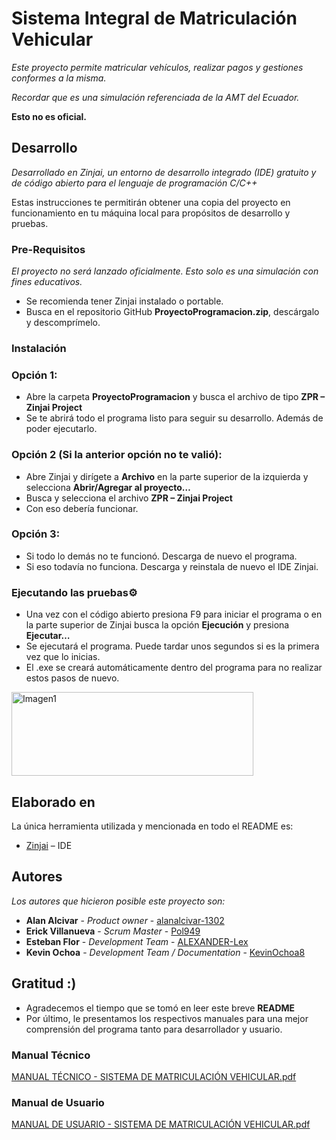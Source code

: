 # Sistema Integral de Matriculación Vehicular
_Este proyecto permite matricular vehículos, realizar pagos y gestiones conformes a la misma._ 

_Recordar que es una simulación referenciada de la AMT del Ecuador._

**Esto no es oficial.**
## Desarrollo
_Desarrollado en Zinjai, un entorno de desarrollo integrado (IDE) gratuito y de código abierto para el lenguaje de programación C/C++_

Estas instrucciones te permitirán obtener una copia del proyecto en funcionamiento en tu máquina local para propósitos de desarrollo y pruebas.
### Pre-Requisitos
_El proyecto no será lanzado oficialmente. Esto solo es una simulación con fines educativos._

*	Se recomienda tener Zinjai instalado o portable.
*	Busca en el repositorio GitHub **ProyectoProgramacion.zip**, descárgalo y descomprímelo.
### Instalación
### Opción 1: 
*	Abre la carpeta **ProyectoProgramacion** y busca el archivo de tipo **ZPR – Zinjai Project** 
*	Se te abrirá todo el programa listo para seguir su desarrollo. Además de poder ejecutarlo. 
### Opción 2 (Si la anterior opción no te valió):
*	Abre Zinjai y dirígete a **Archivo** en la parte superior de la izquierda y selecciona **Abrir/Agregar al proyecto…**
*	 Busca y selecciona el archivo **ZPR – Zinjai Project**
*	Con eso debería funcionar.
### Opción 3:
*	Si todo lo demás no te funcionó. Descarga de nuevo el programa.
*	Si eso todavía no funciona. Descarga y reinstala de nuevo el IDE Zinjai.
### Ejecutando las pruebas⚙️
*	Una vez con el código abierto presiona F9 para iniciar el programa o en la parte superior de Zinjai busca la opción **Ejecución** y presiona **Ejecutar…**
*	Se ejecutará el programa. Puede tardar unos segundos si es la primera vez que lo inicias.
*	El .exe se creará automáticamente dentro del programa para no realizar estos pasos de nuevo.

<img width="387" height="134" alt="Imagen1" src="https://github.com/user-attachments/assets/11bf4b30-e6b9-4637-88c5-189b0d1ce9b0" />

## Elaborado en
La única herramienta utilizada y mencionada en todo el README es:
*	[Zinjai]( https://zinjai.sourceforge.net/) – IDE
## Autores
_Los autores que hicieron posible este proyecto son:_
*	**Alan Alcivar** - *Product owner* - [alanalcivar-1302](https://github.com/alanalcivar-1302)
*	**Erick Villanueva** - *Scrum Master* - [Pol949](https://github.com/Pol949)
*	**Esteban Flor** - *Development Team* - [ALEXANDER-Lex](https://github.com/ALEXANDER-Lex)
*	**Kevin Ochoa** - *Development Team / Documentation* - [KevinOchoa8](https://github.com/KevinOchoa8)
## Gratitud :)
* Agradecemos el tiempo que se tomó en leer este breve **README**
* Por último, le presentamos los respectivos manuales para una mejor comprensión del programa tanto para desarrollador y usuario.
### Manual Técnico

[MANUAL TÉCNICO - SISTEMA DE MATRICULACIÓN VEHICULAR.pdf](https://github.com/user-attachments/files/21482224/MANUAL.TECNICO.-.SISTEMA.DE.MATRICULACION.VEHICULAR.pdf)

### Manual de Usuario

[MANUAL DE USUARIO - SISTEMA DE MATRICULACIÓN VEHICULAR.pdf](https://github.com/user-attachments/files/21482219/MANUAL.DE.USUARIO.-.SISTEMA.DE.MATRICULACION.VEHICULAR.pdf)

